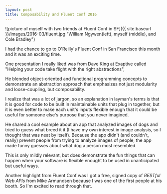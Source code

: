 ```yaml
---
layout: post
title: Composability and Fluent Conf 2016
---
```


![picture of myself with two friends at Fluent Conf in SF]({{ site.baseurl }}/images/2016-03/fluent.jpg "William Ngywen(left), myself (middle), and Cole Bradley")

I had the chance to go to O'Reilly's Fluent Conf in San Francisco this month and it was an exciting time. 

One presentation I really liked was from Dave King at Exaptive called "Helping your code take flight with the right abstractions",

He blended object-oriented and functional programming concepts to demonstrate an abstraction approach that emphasizes not just modularity and loose-coupling, but composability.

I realize that was a lot of jargon, so an explanation in layman's terms is that it is good for code to be built in maintainable units that plug in together, but it is even better to make each unit's inputs flexible enough that it could be useful for someone else's purpose that you never imagined.

He shared a cool example about an app that analyzed images of dogs and tried to guess what breed it it (I have my own interest in image analysis, so I thought that was neat by itself). Because the app didn't (and couldn't, really) prevent people from trying to analyze images of people, the app made funny guesses about what dog a person most resembled. 

This is only mildly relevant, but does demonstrate the fun things that can happen when your software is flexible enought to be used in unanticipated but useful ways.

Another highlight from Fluent Conf was I got a free, signed copy of _RESTful Web APIs_ from Mike Armundsen because I was one of the first people at his booth. So I'm excited to read through that.
